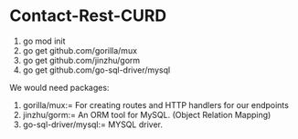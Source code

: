 # Contact-Rest-CURD

1. go mod init
2. go get github.com/gorilla/mux
3. go get github.com/jinzhu/gorm
4. go get github.com/go-sql-driver/mysql

We would need packages:
1. gorilla/mux:= For creating routes and HTTP handlers for our endpoints
2. jinzhu/gorm:= An ORM tool for MySQL.  (Object Relation Mapping)
3. go-sql-driver/mysql:= MYSQL driver.
